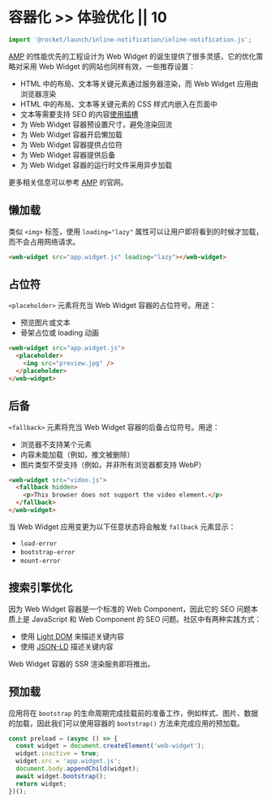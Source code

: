 # 容器化 >> 体验优化 || 10

```js script
import '@rocket/launch/inline-notification/inline-notification.js';
```

[AMP](https://amp.dev) 的性能优先的工程设计为 Web Widget 的诞生提供了很多灵感，它的优化策略对采用 Web Widget 的网站也同样有效，一些推荐设置：

* HTML 中的布局、文本等关键元素通过服务器渲染，而 Web Widget 应用由浏览器渲染
* HTML 中的布局、文本等关键元素的 CSS 样式内嵌入在页面中
* 文本等需要支持 SEO 的内容[使用插槽](slot.md)
* 为 Web Widget 容器预设置尺寸，避免渲染回流
* 为 Web Widget 容器开启懒加载
* 为 Web Widget 容器提供占位符
* 为 Web Widget 容器提供后备
* 为 Web Widget 容器的运行时文件采用异步加载

更多相关信息可以参考 [AMP](https://amp.dev) 的官网。

## 懒加载

类似 `<img>` 标签，使用 `loading="lazy"` 属性可以让用户即将看到的时候才加载，而不会占用网络请求。

```html
<web-widget src="app.widget.js" loading="lazy"></web-widget>
```

## 占位符

`<placeholder>` 元素将充当 Web Widget 容器的占位符号。用途：

* 预览图片或文本
* 骨架占位或 loading 动画

```html
<web-widget src="app.widget.js">
  <placeholder>
    <img src="preview.jpg" />
  </placeholder>
</web-widget>
```

## 后备

`<fallback>` 元素将充当 Web Widget 容器的后备占位符号。用途：

* 浏览器不支持某个元素
* 内容未能加载（例如，推文被删除）
* 图片类型不受支持（例如，并非所有浏览器都支持 WebP）

```html
<web-widget src="video.js">
  <fallback hidden>
    <p>This browser does not support the video element.</p>
  </fallback>
</web-widget>
```

当 Web Widget 应用变更为以下任意状态将会触发 `fallback` 元素显示：

* `load-error`
* `bootstrap-error`
* `mount-error`

## 搜索引擎优化

因为 Web Widget 容器是一个标准的 Web Component，因此它的 SEO 问题本质上是 JavaScript 和 Web Component 的 SEO 问题。社区中有两种实践方式：

* 使用 [Light DOM](https://developers.google.com/web/fundamentals/web-components/shadowdom#lightdom) 来描述关键内容
* 使用 [JSON-LD](https://json-ld.org/) 描述关键内容

<inline-notification type="tip">

Web Widget 容器的 SSR 渲染服务即将推出。

</inline-notification>

## 预加载

应用将在 `bootstrap` 的生命周期完成挂载前的准备工作，例如样式、图片、数据的加载，因此我们可以使用容器的 `bootstrap()` 方法来完成应用的预加载。

```js
const preload = (async () => {
  const widget = document.createElement('web-widget');
  widget.inactive = true;
  widget.src = 'app.widget.js';
  document.body.appendChild(widget);
  await widget.bootstrap();
  return widget;
})();
```